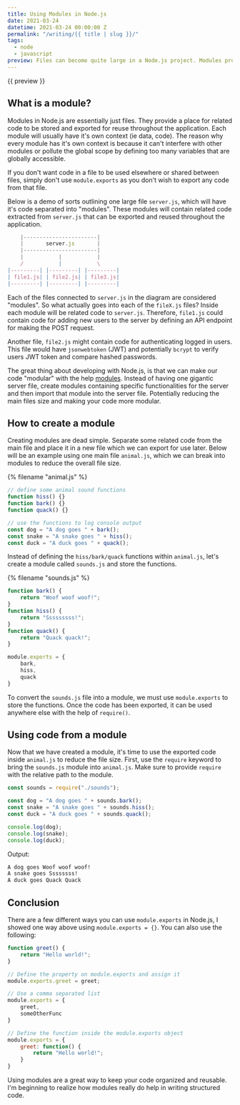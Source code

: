 ```yaml
---
title: Using Modules in Node.js
date: 2021-03-24
datetime: 2021-03-24 00:00:00 Z
permalink: "/writing/{{ title | slug }}/"
tags:
  - node
  - javascript
preview: Files can become quite large in a Node.js project. Modules provide developers a "modular" approach by putting related code into separate files and then exporting them to be used elsewhere.
---
```


{{ preview }}

<h2 class="post-heading">What is a module?</h2>

Modules in Node.js are essentially just files. They provide a place for related code to be stored and exported for reuse throughout the application. Each module will usually have it's own context (ie data, code). The reason why every module has it's own context is because it can't interfere with other modules or pollute the global scope by defining too many variables that are globally accessible.

If you don't want code in a file to be used elsewhere or shared between files, simply don't use `module.exports` as you don't wish to export any code from that file.

Below is a demo of sorts outlining one large file `server.js`, which will have it's code separated into "modules". These modules will contain related code extracted from `server.js` that can be exported and reused throughout the application. 


```js
    |-----------------------|
    |       server.js       |
    |-----------------------|
    |           |           |
    /           |           \
|---------| |---------| |---------|
| file1.js| | file2.js| | file3.js|
|---------| |---------| |---------|
```

Each of the files connected to `server.js` in the diagram are considered "modules". So what actually goes into each of the `fileX.js` files? Inside each module will be related code to `server.js`. Therefore, `file1.js` could contain code for adding new users to the server by defining an API endpoint for making the POST request. 

Another file, `file2.js` might contain code for authenticating logged in users. This file would have `jsonwebtoken` (JWT) and potentially `bcrypt` to verify users JWT token and compare hashed passwords.

The great thing about developing with Node.js, is that we can make our code "modular" with the help [modules](https://developer.mozilla.org/en-US/docs/Web/JavaScript/Guide/Modules). Instead of having one gigantic server file, create modules containing specific functionalities for the server and then import that module into the server file. Potentially reducing the main files size and making your code more modular. 

<h2 class="post-heading">How to create a module</h2>

Creating modules are dead simple. Separate some related code from the main file and place it in a new file which we can export for use later. Below will be an example using one main file `animal.js`, which we can break into modules to reduce the overall file size.

{% filename "animal.js" %}

```js
// define some animal sound functions
function hiss() {}
function bark() {}
function quack() {}

// use the functions to log console output
const dog = "A dog goes " + bark();
const snake = "A snake goes " + hiss();
const duck = "A duck goes " + quack();
```

Instead of defining the `hiss/bark/quack` functions within `animal.js`, let's create a module called `sounds.js` and store the functions.

{% filename "sounds.js" %}

```js
function bark() {
    return "Woof woof woof!";
}
function hiss() {
    return "Sssssssss!";
}
function quack() {
    return "Quack quack!";
}

module.exports = {
    bark,
    hiss,
    quack
}
```

To convert the `sounds.js` file into a module, we must use `module.exports` to store the functions. Once the code has been exported, it can be used anywhere else with the help of `require()`. 

<h2 class="post-heading">Using code from a module</h2>

Now that we have created a module, it's time to use the exported code inside `animal.js` to reduce the file size. First, use the `require` keyword to bring the `sounds.js` module into `animal.js`. Make sure to provide `require` with the relative path to the module.

```js
const sounds = require("./sounds");

const dog = "A dog goes " + sounds.bark();
const snake = "A snake goes " + sounds.hiss();
const duck = "A duck goes " + sounds.quack();

console.log(dog);
console.log(snake);
console.log(duck);
```
Output:

```html
A dog goes Woof woof woof!
A snake goes Ssssssss!
A duck goes Quack Quack
```

<h2 class="post-heading">Conclusion</h2>

There are a few different ways you can use `module.exports` in Node.js, I showed one way above using `module.exports = {}`. You can also use the following:

```js
function greet() {
    return "Hello world!";
}

// Define the property on module.exports and assign it
module.exports.greet = greet;

// Use a comma separated list
module.exports = {
    greet,
    someOtherFunc
}

// Define the function inside the module.exports object
module.exports = {
    greet: function() {
        return "Hello world!";
    }
}
```

Using modules are a great way to keep your code organized and reusable. I'm beginning to realize how modules really do help in writing structured code.